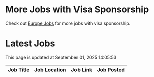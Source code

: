 # More Jobs with Visa Sponsorship

Check out [Europe Jobs](https://github.com/sureshparimi/europejobs#latest-jobs) for more jobs with visa sponsorship.

# Latest Jobs

This page is updated at September 01, 2025 14:05:53

| Job Title | Job Location | Job Link | Job Posted |
| --- | --- | --- | --- |
